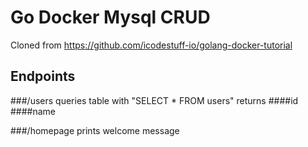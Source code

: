 # Go Docker Mysql CRUD
Cloned from https://github.com/icodestuff-io/golang-docker-tutorial

## Endpoints
###/users
queries table with "SELECT * FROM users"
returns
####id
####name

###/homepage
prints welcome message
